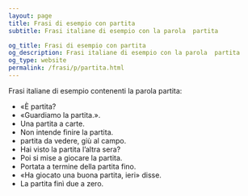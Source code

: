 ```yaml
---
layout: page
title: Frasi di esempio con partita 
subtitle: Frasi italiane di esempio con la parola  partita

og_title: Frasi di esempio con partita 
og_description: Frasi italiane di esempio con la parola  partita
og_type: website
permalink: /frasi/p/partita.html
---
```


Frasi italiane di esempio contenenti la parola partita:


- «È partita?
- «Guardiamo la partita.».
- Una partita a carte.
- Non intende finire la partita.
- partita da vedere, giù al campo.
- Hai visto la partita l’altra sera?
- Poi si mise a giocare la partita.
- Portata a termine della partita fino.
- «Ha giocato una buona partita, ieri» disse.
- La partita finì due a zero.
